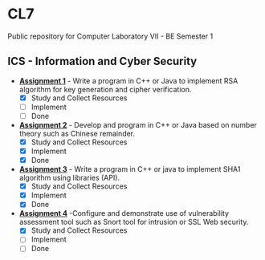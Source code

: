# CL7
Public repository for Computer Laboratory VII - BE Semester 1
## ICS - Information and Cyber Security 
- [**Assignment 1**](https://github.com/sujay-mahadik/CL7/tree/master/ICS/Assignment1) - Write a program in C++ or Java to implement RSA algorithm for key generation and cipher verification.
    - [x] Study and Collect Resources
    - [ ] Implement
    - [ ] Done

- [**Assignment 2**](https://github.com/sujay-mahadik/CL7/tree/master/ICS/Assignment2) - Develop and program in C++ or Java based on number theory such as Chinese remainder.
    - [x] Study and Collect Resources
    - [x] Implement
    - [x] Done

- [**Assignment 3**](https://github.com/sujay-mahadik/CL7/tree/master/ICS/Assignment3) - Write a program in C++ or java to implement SHA1 algorithm using libraries (API).
    - [x] Study and Collect Resources
    - [x] Implement
    - [x] Done

- [**Assignment 4**]() -Configure and demonstrate use of vulnerability assessment tool such as Snort tool for intrusion or SSL Web security.
    - [x] Study and Collect Resources
    - [ ] Implement
    - [ ] Done

